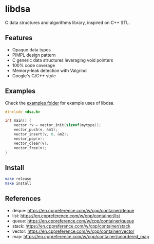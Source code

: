 # libdsa

C data structures and algorithms library, inspired on C++ STL.

## Features

- Opaque data types
- PIMPL design pattern
- C generic data structures leveraging void pointers
- 100% code coverage
- Memory-leak detection with Valgrind
- Google's C/C++ style

## Examples

Check the [examples folder](./examples) for example uses of libdsa.

```c
#include <dsa.h>

int main() {
    vector *v = vector_init(sizeof(mytype));
    vector_push(v, &m1);
    vector_insert(v, 0, &m2);
    vector_pop(v);
    vector_clear(v);
    vector_free(v);
}
```

## Install

```bash
make release
make install
```

## References

- deque: https://en.cppreference.com/w/cpp/container/deque
- list: https://en.cppreference.com/w/cpp/container/list
- queue: https://en.cppreference.com/w/cpp/container/queue
- stack: https://en.cppreference.com/w/cpp/container/stack
- vector: https://en.cppreference.com/w/cpp/container/vector
- map: https://en.cppreference.com/w/cpp/container/unordered_map
